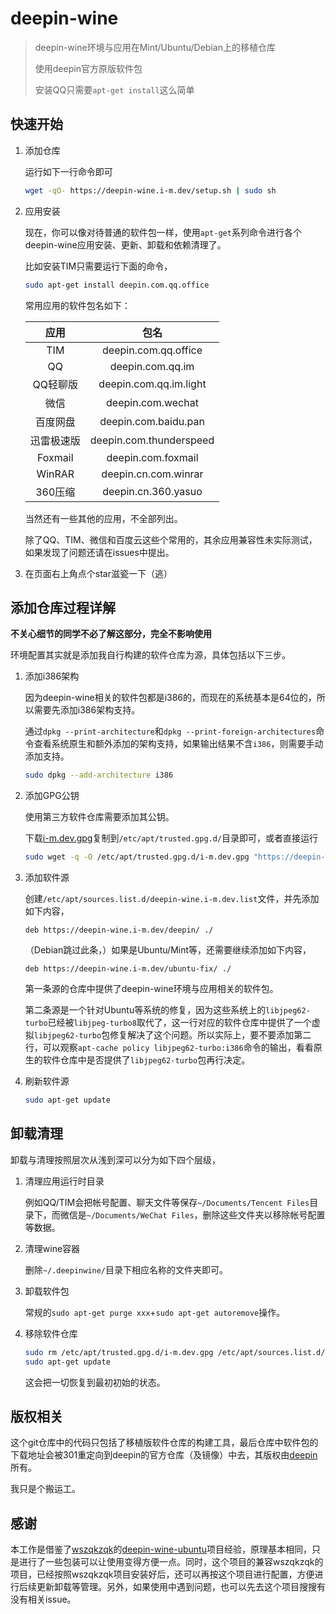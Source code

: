 # deepin-wine

> deepin-wine环境与应用在Mint/Ubuntu/Debian上的移植仓库
>
> 使用deepin官方原版软件包
>
> 安装QQ只需要`apt-get install`这么简单

## 快速开始

1. 添加仓库

   运行如下一行命令即可

   ```sh
   wget -qO- https://deepin-wine.i-m.dev/setup.sh | sudo sh
   ```

2. 应用安装

   现在，你可以像对待普通的软件包一样，使用`apt-get`系列命令进行各个deepin-wine应用安装、更新、卸载和依赖清理了。

   比如安装TIM只需要运行下面的命令，

   ```sh
   sudo apt-get install deepin.com.qq.office
   ```

   常用应用的软件包名如下：

   |    应用    |          包名           |
   | :--------: | :---------------------: |
   |    TIM     |  deepin.com.qq.office   |
   |     QQ     |    deepin.com.qq.im     |
   |  QQ轻聊版  | deepin.com.qq.im.light  |
   |    微信    |    deepin.com.wechat    |
   |  百度网盘  |  deepin.com.baidu.pan   |
   | 迅雷极速版 | deepin.com.thunderspeed |
   |  Foxmail   |   deepin.com.foxmail    |
   |   WinRAR   |  deepin.cn.com.winrar   |
   |  360压缩   |   deepin.cn.360.yasuo   |

   当然还有一些其他的应用，不全部列出。

   除了QQ、TIM、微信和百度云这些个常用的，其余应用兼容性未实际测试，如果发现了问题还请在issues中提出。

3. 在页面右上角点个star滋瓷一下（逃）

## 添加仓库过程详解

**不关心细节的同学不必了解这部分，完全不影响使用**

环境配置其实就是添加我自行构建的软件仓库为源，具体包括以下三步。

1. 添加i386架构

   因为deepin-wine相关的软件包都是i386的，而现在的系统基本是64位的，所以需要先添加i386架构支持。

   通过`dpkg --print-architecture`和`dpkg --print-foreign-architectures`命令查看系统原生和额外添加的架构支持，如果输出结果不含`i386`，则需要手动添加支持。

   ```sh
   sudo dpkg --add-architecture i386
   ```

2. 添加GPG公钥

   使用第三方软件仓库需要添加其公钥。

   下载[i-m.dev.gpg](https://deepin-wine.i-m.dev/i-m.dev.gpg)复制到`/etc/apt/trusted.gpg.d/`目录即可，或者直接运行

   ```sh
   sudo wget -q -O /etc/apt/trusted.gpg.d/i-m.dev.gpg "https://deepin-wine.i-m.dev/i-m.dev.gpg"
   ```

3. 添加软件源

   创建`/etc/apt/sources.list.d/deepin-wine.i-m.dev.list`文件，并先添加如下内容，

   ```
   deb https://deepin-wine.i-m.dev/deepin/ ./
   ```

   （Debian跳过此条，）如果是Ubuntu/Mint等，还需要继续添加如下内容，

   ```
   deb https://deepin-wine.i-m.dev/ubuntu-fix/ ./
   ```

   第一条源的仓库中提供了deepin-wine环境与应用相关的软件包。

   第二条源是一个针对Ubuntu等系统的修复，因为这些系统上的`libjpeg62-turbo`已经被`libjpeg-turbo8`取代了，这一行对应的软件仓库中提供了一个虚拟`libjpeg62-turbo`包修复解决了这个问题。所以实际上，要不要添加第二行，可以观察`apt-cache policy libjpeg62-turbo:i386`命令的输出，看看原生的软件仓库中是否提供了`libjpeg62-turbo`包再行决定。

4. 刷新软件源

   ```sh
   sudo apt-get update
   ```

## 卸载清理

卸载与清理按照层次从浅到深可以分为如下四个层级，

1. 清理应用运行时目录

   例如QQ/TIM会把帐号配置、聊天文件等保存`~/Documents/Tencent Files`目录下，而微信是`~/Documents/WeChat Files`，删除这些文件夹以移除帐号配置等数据。

2. 清理wine容器

   删除`~/.deepinwine/`目录下相应名称的文件夹即可。

3. 卸载软件包

   常规的`sudo apt-get purge xxx`+`sudo apt-get autoremove`操作。

4. 移除软件仓库

   ```sh
   sudo rm /etc/apt/trusted.gpg.d/i-m.dev.gpg /etc/apt/sources.list.d/deepin-wine.i-m.dev.list
   sudo apt-get update
   ```
   
   这会把一切恢复到最初初始的状态。

## 版权相关

这个git仓库中的代码只包括了移植版软件仓库的构建工具，最后仓库中软件包的下载地址会被301重定向到deepin的官方仓库（及镜像）中去，其版权由[deepin](https://www.deepin.com/)所有。

我只是个搬运工。

## 感谢

本工作是借鉴了[wszqkzqk](https://github.com/wszqkzqk)的[deepin-wine-ubuntu](https://github.com/wszqkzqk/deepin-wine-ubuntu)项目经验，原理基本相同，只是进行了一些包装可以让使用变得方便一点。同时，这个项目的兼容wszqkzqk的项目，已经按照wszqkzqk项目安装好后，还可以再按这个项目进行配置，方便进行后续更新卸载等管理。另外，如果使用中遇到问题，也可以先去这个项目搜搜有没有相关issue。
